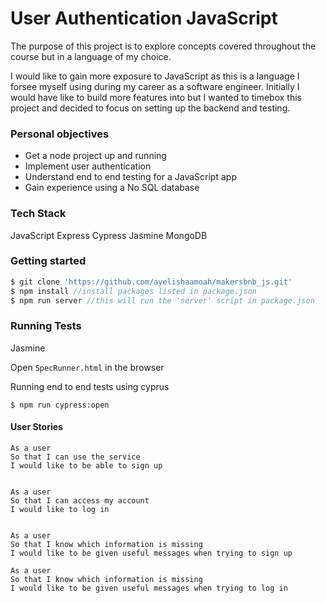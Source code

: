 # User Authentication JavaScript

The purpose of this project is to explore concepts covered throughout the course but in a language of my choice.

I would like to gain more exposure to JavaScript as this is a language I forsee myself using during my career as a software engineer. Initially I would have like to build more features into but I wanted to timebox this project and decided to focus on setting up the backend and testing.

### Personal objectives
* Get a node project up and running
* Implement user authentication
* Understand end to end testing for a JavaScript app
* Gain experience using a No SQL database

### Tech Stack
JavaScript
Express
Cypress
Jasmine
MongoDB

### Getting started
```js
$ git clone 'https://github.com/ayelishaamoah/makersbnb_js.git'
$ npm install //install packages listed in package.json
$ npm run server //this will run the 'server' script in package.json
```

### Running Tests
Jasmine

Open ```SpecRunner.html``` in the browser

Running end to end tests using cyprus
``` 
$ npm run cypress:open 
```


#### User Stories
```
As a user
So that I can use the service
I would like to be able to sign up


As a user
So that I can access my account
I would like to log in


As a user
So that I know which information is missing
I would like to be given useful messages when trying to sign up

As a user
So that I know which information is missing
I would like to be given useful messages when trying to log in
```
